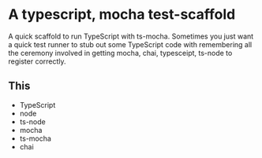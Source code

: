 # A typescript, mocha test-scaffold
A quick scaffold to run TypeScript with ts-mocha. Sometimes you just want a quick test
runner to stub out some TypeScript code with remembering all the ceremony involved in
getting mocha, chai, typesceipt, ts-node to register correctly. 

## This 
* TypeScript
* node
* ts-node
* mocha
* ts-mocha
* chai
